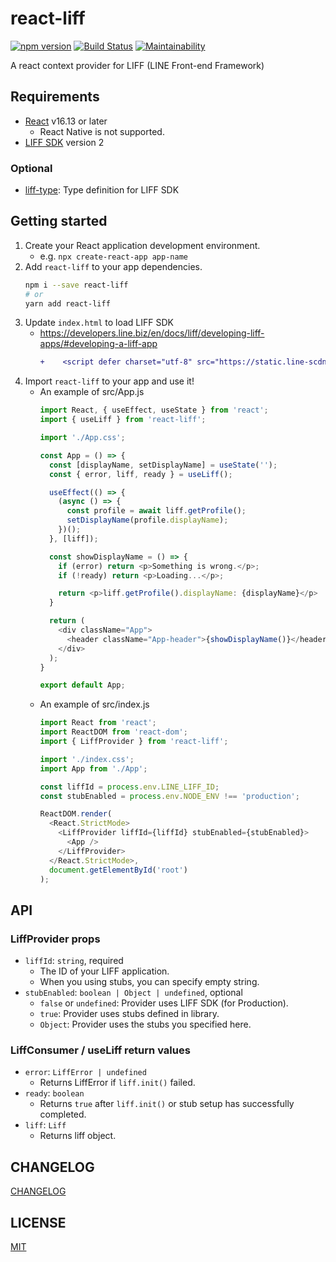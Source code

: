 # react-liff
[![npm version](https://badge.fury.io/js/react-liff.svg)](https://badge.fury.io/js/react-liff)
[![Build Status](https://github.com/epaew/react-liff/workflows/Run%20Tests/badge.svg)](https://github.com/epaew/react-liff/actions?query=workflow%3A%22Run+Tests%22+branch%3A%22master%22)
[![Maintainability](https://api.codeclimate.com/v1/badges/4ff4ef0a7a4343c6ae52/maintainability)](https://codeclimate.com/github/epaew/react-liff/maintainability)

A react context provider for LIFF (LINE Front-end Framework)

## Requirements
* [React](https://reactjs.org/) v16.13 or later
  * React Native is not supported.
* [LIFF SDK](https://developers.line.biz/en/docs/liff/release-notes/#liff-version-and-release-date) version 2

### Optional
* [liff-type](https://github.com/S-O-L-A-R/liff-type): Type definition for LIFF SDK

## Getting started
1. Create your React application development environment.
    * e.g. `npx create-react-app app-name`
2. Add `react-liff` to your app dependencies.
    ```sh
    npm i --save react-liff
    # or
    yarn add react-liff
    ```
3. Update `index.html` to load LIFF SDK
    * https://developers.line.biz/en/docs/liff/developing-liff-apps/#developing-a-liff-app
        ```diff
        +    <script defer charset="utf-8" src="https://static.line-scdn.net/liff/edge/versions/2.1.13/sdk.js"></script>
        ```
4. Import `react-liff` to your app and use it!
    * An example of src/App.js
        ```javascript
        import React, { useEffect, useState } from 'react';
        import { useLiff } from 'react-liff';

        import './App.css';

        const App = () => {
          const [displayName, setDisplayName] = useState('');
          const { error, liff, ready } = useLiff();

          useEffect(() => {
            (async () => {
              const profile = await liff.getProfile();
              setDisplayName(profile.displayName);
            })();
          }, [liff]);

          const showDisplayName = () => {
            if (error) return <p>Something is wrong.</p>;
            if (!ready) return <p>Loading...</p>;

            return <p>liff.getProfile().displayName: {displayName}</p>
          }

          return (
            <div className="App">
              <header className="App-header">{showDisplayName()}</header>
            </div>
          );
        }

        export default App;
        ```
    * An example of src/index.js
        ```javascript
        import React from 'react';
        import ReactDOM from 'react-dom';
        import { LiffProvider } from 'react-liff';

        import './index.css';
        import App from './App';

        const liffId = process.env.LINE_LIFF_ID;
        const stubEnabled = process.env.NODE_ENV !== 'production';

        ReactDOM.render(
          <React.StrictMode>
            <LiffProvider liffId={liffId} stubEnabled={stubEnabled}>
              <App />
            </LiffProvider>
          </React.StrictMode>,
          document.getElementById('root')
        );
        ```

## API
### LiffProvider props
* `liffId`: `string`, required
  * The ID of your LIFF application.
  * When you using stubs, you can specify empty string.
* `stubEnabled`: `boolean | Object | undefined`, optional
  * `false` or `undefined`: Provider uses LIFF SDK (for Production).
  * `true`: Provider uses stubs defined in library.
  * `Object`: Provider uses the stubs you specified here.

### LiffConsumer / useLiff return values
* `error`: `LiffError | undefined`
  * Returns LiffError if `liff.init()` failed.
* `ready`: `boolean`
  * Returns `true` after `liff.init()` or stub setup has successfully completed.
* `liff`: `Liff`
  * Returns liff object.

## CHANGELOG
[CHANGELOG](./CHANGELOG.md)

## LICENSE
[MIT](./LICENSE)
